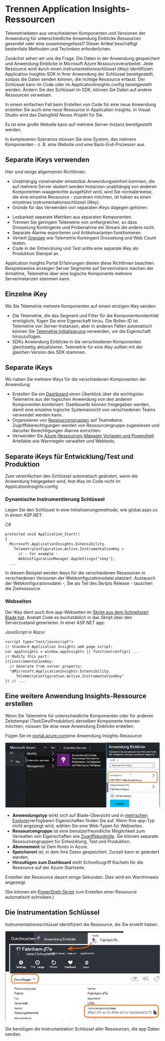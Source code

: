 <properties 
    pageTitle="Separate Anwendung Einblicke Ressourcen für Entwicklung, Test und Produktion" 
    description="Überwachen der Leistung und Auslastung Ihrer Anwendung in verschiedenen Stadien der Entwicklung" 
    services="application-insights" 
    documentationCenter=""
    authors="alancameronwills" 
    manager="douge"/>

<tags 
    ms.service="application-insights" 
    ms.workload="tbd" 
    ms.tgt_pltfrm="ibiza" 
    ms.devlang="na" 
    ms.topic="article" 
    ms.date="05/04/2016" 
    ms.author="awills"/>

# <a name="separating-application-insights-resources"></a>Trennen Application Insights-Ressourcen

Telemetriedaten aus verschiedenen Komponenten und Versionen der Anwendung für unterschiedliche Anwendung Einblicke Ressourcen gesendet oder eine zusammengefasst? Dieser Artikel beschäftigt bestenfalls Methoden und Techniken erforderlichen.

Zunächst sehen wir uns die Frage. Die Daten in der Anwendung gespeichert und Anwendung Einblicke in Microsoft Azure *Ressource*verarbeitet. Jede Ressource wird durch einen *instrumentationsschlüssel* (iKey) identifiziert. Application Insights-SDK in Ihrer Anwendung der Schlüssel bereitgestellt, sodass die Daten senden können, die richtige Ressource erfasst. Der Schlüssel kann im Code oder im ApplicationInsights.config bereitgestellt werden. Ändern Sie den Schlüssel im SDK, können Sie Daten auf andere Ressourcen verweisen. 

In einem einfachen Fall beim Erstellen von Code für eine neue Anwendung erstellen Sie auch eine neue Ressource in Application Insights. In Visual Studio wird das Dialogfeld *Neues Projekt* für Sie.

Es ist eine große Website kann auf mehrere Server-Instanz bereitgestellt werden.

In komplexeren Szenarios müssen Sie eine System, das mehrere Komponenten - z. B. eine Website und eine Back-End-Prozessor aus. 

## <a name="when-to-use-separate-ikeys"></a>Separate iKeys verwenden

Hier sind einige allgemeinen Richtlinien:

* Unabhängig voneinander einsetzbar Anwendungseinheit kommen, die auf mehrere Server skaliert werden Instanzen unabhängig von anderen Komponenten waagerechte ausgeführt wird, wird Sie normalerweise, die eine einzelne Ressource - zuordnen möchten, ist haben es einen einzelnes instrumentationsschlüssel (iKey).
* Gründe für das Verwenden von separaten iKeys dagegen gehören:
 - Lesbarkeit separate Metriken aus separaten Komponenten.
 - Trennen Sie geringem Telemetrie von umfangreicher, so dass Drosselung Kontingente und Probenahme ein Stream die andere nicht.
 - Separate Alarme exportieren und Artikelvarianten funktionieren.
 - Verteilt [Grenzen](app-insights-pricing.md#limits-summary) wie Telemetrie Kontingent Drosselung und Web Count testen.
 - Code in der Entwicklung und Test sollte eine separate iKey als Produktion Stempel an.  

Application Insights Portal Erfahrungen dienen diese Richtlinien beachten. Beispielsweise anzeigen Server Segmente auf Serverinstanz machen der Annahme, Telemetrie über eine logische Komponente mehrere Serverinstanzen stammen kann.

## <a name="single-ikey"></a>Einzelne iKey

Wo Sie Telemetrie mehrere Komponenten auf einem einzigen iKey senden:

* Die Telemetrie, die das Segment und Filter für die Komponentenidentität ermöglicht, fügen Sie eine Eigenschaft hinzu. Die Rollen-ID ist Telemetrie von Server-Instanzen, aber in anderen Fällen automatisch können Sie [Telemetrie Initialisierung](app-insights-api-filtering-sampling.md#add-properties) verwenden, um die Eigenschaft hinzuzufügen.
* SDKs Anwendung Einblicke in die verschiedenen Komponenten gleichzeitig aktualisieren. Telemetrie für eine iKey sollten mit der gleichen Version des SDK stammen.

## <a name="separate-ikeys"></a>Separate iKeys

Wo haben Sie mehrere iKeys für die verschiedenen Komponenten der Anwendung:

* Erstellen Sie ein [Dashboard](app-insights-dashboards.md) einen Überblick über die wichtigsten Telemetrie aus der logischen Anwendung von den anderen Komponenten kombiniert. Dashboards können freigegeben werden, damit eine einzelne logische Systemansicht von verschiedenen Teams verwendet werden kann.
* Organisieren von [Ressourcengruppen](app-insights-resources-roles-access-control.md) auf Teamebene. Zugriffsberechtigungen werden von Ressourcengruppe zugewiesen und darunter Berechtigungen Alarme einrichten. 
* Verwenden Sie [Azure-Ressourcen-Manager Vorlagen und Powershell](app-insights-powershell.md) Artefakte wie Warnregeln verwalten und Webtests.



## <a name="separate-ikeys-for-devtest-and-production"></a>Separate iKeys für Entwicklung/Test und Produktion

Zum vereinfachen den Schlüssel automatisch geändert, wenn die Anwendung freigegeben wird, fest iKey im Code nicht im ApplicationInsights.config

### <a name="dynamic-ikey"></a>Dynamische Instrumentierung Schlüssel

Legen Sie den Schlüssel in eine Initialisierungsmethode, wie global.aspx.cs in einem ASP.NET:

*C#*

    protected void Application_Start()
    {
      Microsoft.ApplicationInsights.Extensibility.
        TelemetryConfiguration.Active.InstrumentationKey = 
          // - for example -
          WebConfigurationManager.AppSettings["ikey"];
      ...

In diesem Beispiel werden Ikeys für die verschiedenen Ressourcen in verschiedenen Versionen der Webkonfigurationsdatei platziert. Austausch der Webkonfigurationsdatei -, Sie als Teil des Skripts Release - tauschen die Zielressource.

### <a name="web-pages"></a>Webseiten

Der iKey dient auch Ihre app-Webseiten im [Skript aus dem Schnellstart Blade hat](app-insights-javascript.md). Anstatt Code es buchstäblich in das Skript über den Serverzustand generieren. In einer ASP.NET app:

*JavaScript in Razor*

    <script type="text/javascript">
    // Standard Application Insights web page script:
    var appInsights = window.appInsights || function(config){ ...
    // Modify this part:
    }({instrumentationKey:  
      // Generate from server property:
      "@Microsoft.ApplicationInsights.Extensibility.
         TelemetryConfiguration.Active.InstrumentationKey"
    }) // ...


## <a name="creating-an-additional-application-insights-resource"></a>Eine weitere Anwendung Insights-Ressource erstellen
  
Wenn Sie Telemetrie für unterschiedliche Komponenten oder für anderen Zeitstempel (Test/Dev/Produktion) derselben Komponente trennen möchten, müssen Sie eine neue Anwendung Einblicke erstellen.

Fügen Sie im [portal.azure.com](https://portal.azure.com)eine Anwendung Insights-Ressource:

![Klicken Sie auf neue, Anwendung Einblicke](./media/app-insights-separate-resources/01-new.png)


* **Anwendungstyp** wirkt sich auf Blade-Übersicht und in [metrischen Explorer](app-insights-metrics-explorer.md)verfügbaren Eigenschaften finden Sie auf. Wenn Ihre app-Typ nicht angezeigt wird, wählen Sie eine Web-Typen für Webseiten.
* **Ressourcengruppe** ist eine benutzerfreundliche Möglichkeit zum Verwalten von Eigenschaften wie [Zugriffskontrolle](app-insights-resources-roles-access-control.md). Sie können separate Ressourcengruppen für Entwicklung, Test und Produktion.
* **Abonnement** ist Dein Konto in Azure.
* **Speicherort** ist, in dem Ihre Daten gespeichert. Zurzeit kann er geändert werden. 
* **Hinzufügen zum Dashboard** stellt Schnellzugriff Kacheln für die Ressource auf der Azure-Startseite. 

Erstellen der Ressource dauert einige Sekunden. Dies wird ein Warnhinweis angezeigt.

(Sie können ein [PowerShell-Skript](app-insights-powershell-script-create-resource.md) zum Erstellen einer Ressource automatisch schreiben.)


## <a name="getting-the-instrumentation-key"></a>Die Instrumentation Schlüssel

Instrumentationsschlüssel identifiziert die Ressource, die Sie erstellt haben. 

![Klicken Sie auf Werkzeuge und Vorlagen, klicken Sie auf Instrumentation STRG + C](./media/app-insights-separate-resources/02-props.png)

Sie benötigen die Instrumentation Schlüssel aller Ressourcen, die app Daten senden.



 

